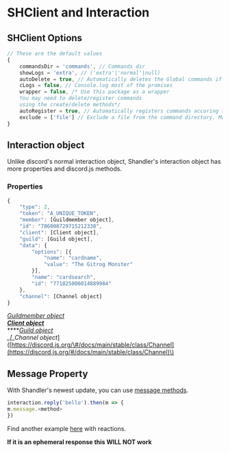 # SHClient and Interaction

## SHClient Options

```javascript
// These are the default values
{
    commandsDir = 'commands', // Commands dir
    showLogs = 'extra', // ('extra'|'normal'|null)
    autoDelete = true, // Automatically deletes the Global commands if command files are not found
    cLogs = false, // Console.log most of the promises 
    wrapper = false, /* Use this package as a wrapper 
    You may need to delete/register commands 
    using the create/delete methods*/
    autoRegister = true, // Automatically registers commands accoring to the command files
    exclude = ['file'] // Exclude a file from the command directory. Make sure you only put the file name.
}
```

## Interaction object

Unlike discord's normal interaction object, Shandler's interaction object has more properties and discord.js methods.

### Properties

```javascript
{
    "type": 2,
    "token": "A_UNIQUE_TOKEN",
    "member": [Guildmember object],
    "id": "786008729715212338",
    "client": [Client object],
    "guild": [Guild object],
    "data": {
        "options": [{
            "name": "cardname",
            "value": "The Gitrog Monster"
        }],
        "name": "cardsearch",
        "id": "771825006014889984"
    },
    "channel": [Channel object]
}
```

[_Guildmember object_](https://discord.js.org/#/docs/main/stable/class/GuildMember)  
[_**Client object**_](https://discord.js.org/#/docs/main/stable/class/Client)    
****[_Guild object_](https://discord.js.org/#/docs/main/stable/class/Guild)  
_\_\[\_Channel object_\]\([https://discord.js.org/\#/docs/main/stable/class/Channel](https://discord.js.org/#/docs/main/stable/class/Channel)\)

## Message Property

With Shandler's newest update, you can use [message methods](https://discord.js.org/#/docs/main/master/class/Message).

```javascript
interaction.reply('bello').then(m => {
m.message.<method>
})
```

Find another example [here](methods.md#reactions) with reactions.

**If it is an ephemeral response this WILL NOT work**
